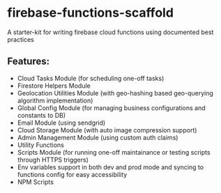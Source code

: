 # firebase-functions-scaffold

A starter-kit for writing firebase cloud functions using documented best practices

## Features:
* Cloud Tasks Module (for scheduling one-off tasks)
* Firestore Helpers Module
* Geolocation Utilities Module (with geo-hashing based geo-querying algorithm implementation)
* Global Config Module (for managing business configurations and constants to DB)
* Email Module (using sendgrid)
* Cloud Storage Module (with auto image compression support)
* Admin Management Module (using custom auth claims)
* Utility Functions
* Scripts Module (for running one-off maintainance or testing scripts through HTTPS triggers)
* Env variables support in both dev and prod mode and syncing to functions config for easy accessibility
* NPM Scripts
